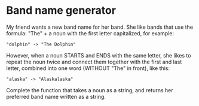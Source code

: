 # Band name generator

My friend wants a new band name for her band. She like bands that use the formula: "The" + a noun with the first letter capitalized, for example:

```
"dolphin" -> "The Dolphin"
```

However, when a noun STARTS and ENDS with the same letter, she likes to repeat the noun twice and connect them together with the first and last letter, combined into one word (WITHOUT "The" in front), like this:

```
"alaska" -> "Alaskalaska"
```

Complete the function that takes a noun as a string, and returns her preferred band name written as a string.

